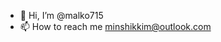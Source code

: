 - 👋 Hi, I’m @malko715
- 📫 How to reach me minshikkim@outlook.com

<!---
malko715/malko715 is a ✨ special ✨ repository because its `README.md` (this file) appears on your GitHub profile.
You can click the Preview link to take a look at your changes.
--->
